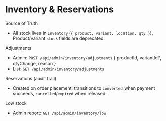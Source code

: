 # Inventory & Reservations

Source of Truth
- All stock lives in `Inventory` (`{ product, variant, location, qty }`). Product/variant `stock` fields are deprecated.

Adjustments
- Admin: `POST /api/admin/inventory/adjustments` { productId, variantId?, qtyChange, reason }
- List: `GET /api/admin/inventory/adjustments`

Reservations (audit trail)
- Created on order placement; transitions to `converted` when payment succeeds, `cancelled`/`expired` when released.

Low stock
- Admin report: `GET /api/admin/inventory/low`
